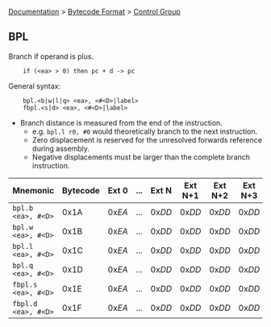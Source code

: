 [Documentation](../../README.md) > [Bytecode Format](../README.md) > [Control Group](../InstructionsControl.md)

## BPL

Branch if operand is plus.

        if (<ea> > 0) then pc + d -> pc

General syntax:

        bpl.<b|w|l|q> <ea>, <#<D>|label>
        fbpl.<s|d> <ea>, <#<D>|label>

* Branch distance is measured from the end of the instruction.
    - e.g. `bpl.l r0, #0` would theoretically branch to the next instruction.
    - Zero displacement is reserved for the unresolved forwards reference during assembly.
    - Negative displacements must be larger than the complete branch instruction.

| Mnemonic | Bytecode | Ext 0 | ... | Ext N | Ext N+1 | Ext N+2 | Ext N+3 |
| - | - | - | - | - | - | - | - |
| `bpl.b <ea>, #<D>` | 0x1A | 0x*EA* | ... | 0x*DD* | 0x*DD* | 0x*DD* | 0x*DD* |
| `bpl.w <ea>, #<D>` | 0x1B | 0x*EA* | ... | 0x*DD* | 0x*DD* | 0x*DD* | 0x*DD* |
| `bpl.l <ea>, #<D>` | 0x1C | 0x*EA* | ... | 0x*DD* | 0x*DD* | 0x*DD* | 0x*DD* |
| `bpl.q <ea>, #<D>` | 0x1D | 0x*EA* | ... | 0x*DD* | 0x*DD* | 0x*DD* | 0x*DD* |
| `fbpl.s <ea>, #<D>` | 0x1E | 0x*EA* | ... | 0x*DD* | 0x*DD* | 0x*DD* | 0x*DD* |
| `fbpl.d <ea>, #<D>` | 0x1F | 0x*EA* | ... | 0x*DD* | 0x*DD* | 0x*DD* | 0x*DD* |
